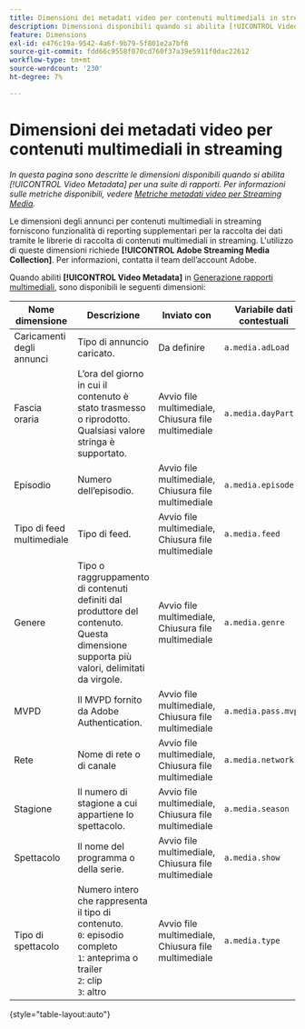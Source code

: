 ```yaml
---
title: Dimensioni dei metadati video per contenuti multimediali in streaming
description: Dimensioni disponibili quando si abilita [!UICONTROL Video Metadata] per una suite di rapporti.
feature: Dimensions
exl-id: e476c19a-9542-4a6f-9b79-5f801e2a7bf8
source-git-commit: fdd66c9558f070cd760f37a39e5911f0dac22612
workflow-type: tm+mt
source-wordcount: '230'
ht-degree: 7%

---
```


# Dimensioni dei metadati video per contenuti multimediali in streaming

*In questa pagina sono descritte le dimensioni disponibili quando si abilita [!UICONTROL Video Metadata] per una suite di rapporti. Per informazioni sulle metriche disponibili, vedere [Metriche metadati video per Streaming Media](../metrics/sm-video-metadata.md).*

Le dimensioni degli annunci per contenuti multimediali in streaming forniscono funzionalità di reporting supplementari per la raccolta dei dati tramite le librerie di raccolta di contenuti multimediali in streaming. L&#39;utilizzo di queste dimensioni richiede **[!UICONTROL Adobe Streaming Media Collection]**. Per informazioni, contatta il team dell’account Adobe.

Quando abiliti **[!UICONTROL Video Metadata]** in [Generazione rapporti multimediali](/help/admin/admin/c-manage-report-suites/c-edit-report-suites/media-management.md), sono disponibili le seguenti dimensioni:

| Nome dimensione | Descrizione | Inviato con | Variabile dati contestuali |
| --- | --- | --- | --- |
| Caricamenti degli annunci | Tipo di annuncio caricato. | Da definire | `a.media.adLoad` |
| Fascia oraria | L’ora del giorno in cui il contenuto è stato trasmesso o riprodotto. Qualsiasi valore stringa è supportato. | Avvio file multimediale, Chiusura file multimediale | `a.media.dayPart` |
| Episodio | Numero dell’episodio. | Avvio file multimediale, Chiusura file multimediale | `a.media.episode` |
| Tipo di feed multimediale | Tipo di feed. | Avvio file multimediale, Chiusura file multimediale | `a.media.feed` |
| Genere | Tipo o raggruppamento di contenuti definiti dal produttore del contenuto. Questa dimensione supporta più valori, delimitati da virgole. | Avvio file multimediale, Chiusura file multimediale | `a.media.genre` |
| MVPD | Il MVPD fornito da Adobe Authentication. | Avvio file multimediale, Chiusura file multimediale | `a.media.pass.mvpd` |
| Rete | Nome di rete o di canale | Avvio file multimediale, Chiusura file multimediale | `a.media.network` |
| Stagione | Il numero di stagione a cui appartiene lo spettacolo. | Avvio file multimediale, Chiusura file multimediale | `a.media.season` |
| Spettacolo | Il nome del programma o della serie. | Avvio file multimediale, Chiusura file multimediale | `a.media.show` |
| Tipo di spettacolo | Numero intero che rappresenta il tipo di contenuto.<br>`0`: episodio completo<br>`1`: anteprima o trailer<br>`2`: clip<br>`3`: altro | Avvio file multimediale, Chiusura file multimediale | `a.media.type` |

{style="table-layout:auto"}
